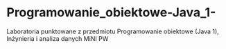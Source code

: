 # Programowanie_obiektowe-Java_1-
Laboratoria punktowane z przedmiotu Programowanie obiektowe (Java 1), Inżynieria i analiza danych MiNI PW
